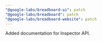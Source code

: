 ```yaml
---
"@google-labs/breadboard-ui": patch
"@google-labs/breadboard": patch
"@google-labs/breadboard-website": patch
---
```


Added documentation for Inspector API.
